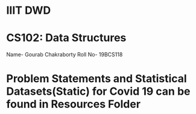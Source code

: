 # IIIT DWD 
# CS102: Data Structures
Name- Gourab Chakraborty
Roll No- 19BCS118

# Problem Statements and Statistical Datasets(Static) for Covid 19 can be found in Resources Folder
